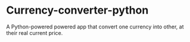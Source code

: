 # Currency-converter-python
 A Python-powered powered app that convert one currency into other, at their real current price.
